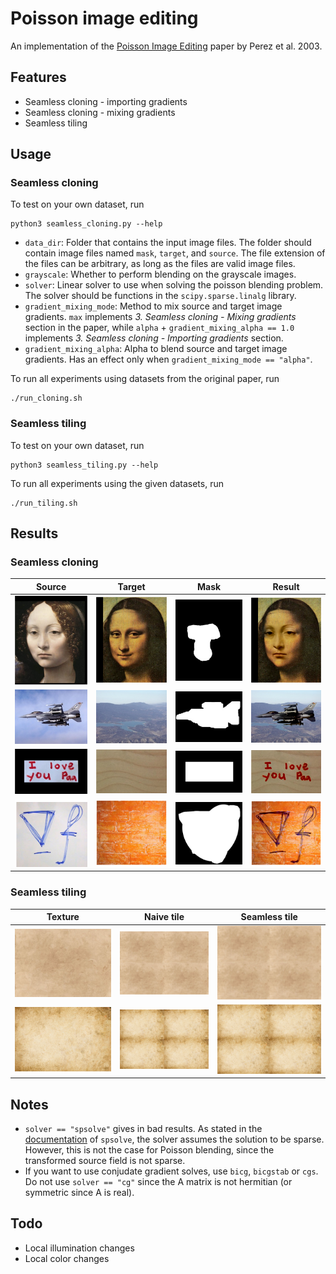 # Poisson image editing

An implementation of the [Poisson Image Editing](https://dl.acm.org/doi/10.1145/882262.882269) paper by Perez et al. 2003.

## Features
- Seamless cloning - importing gradients
- Seamless cloning - mixing gradients
- Seamless tiling

## Usage
### Seamless cloning
To test on your own dataset, run
```
python3 seamless_cloning.py --help
```

- `data_dir`: Folder that contains the input image files. The folder should contain image files named `mask`, `target`, and `source`. The file extension of the files can be arbitrary, as long as the files are valid image files.
- `grayscale`: Whether to perform blending on the grayscale images.
- `solver`: Linear solver to use when solving the poisson blending problem. The solver should be functions in the `scipy.sparse.linalg` library.
- `gradient_mixing_mode`: Method to mix source and target image gradients. `max` implements *3. Seamless cloning - Mixing gradients* section in the paper, while `alpha` + `gradient_mixing_alpha == 1.0` implements *3. Seamless cloning - Importing gradients* section. 
- `gradient_mixing_alpha`: Alpha to blend source and target image gradients. Has an effect only when `gradient_mixing_mode == "alpha"`. 
   
To run all experiments using datasets from the original paper, run
```
./run_cloning.sh
```

### Seamless tiling
To test on your own dataset, run
```
python3 seamless_tiling.py --help
```

To run all experiments using the given datasets, run
```
./run_tiling.sh
```

## Results
### Seamless cloning
|Source|Target|Mask|Result|
|--|--|--|--|
|![src](data/test1/source.png)|![src](data/test1/target.png)|![src](data/test1/mask.png)|![src](data/test1/result.png)|
|![src](data/test2/source.jpg)|![src](data/test2/target.jpg)|![src](data/test2/mask.jpg)|![src](data/test2/result.png)|
|![src](data/test3/source.png)|![src](data/test3/target.png)|![src](data/test3/mask.png)|![src](data/test3/result.png)|
|![src](data/test4/source.png)|![src](data/test4/target.png)|![src](data/test4/mask.png)|![src](data/test4/result.png)|

### Seamless tiling
|Texture|Naive tile|Seamless tile|
|--|--|--|
|![](data/texture2/texture.jpg)|![](data/texture2/orig_tile.png)|![](data/texture2/new_tile.png)|
|![](data/texture3/texture.jpg)|![](data/texture3/orig_tile.png)|![](data/texture3/new_tile.png)|

## Notes
- `solver == "spsolve"` gives in bad results. As stated in the [documentation](https://docs.scipy.org/doc/scipy/reference/generated/scipy.sparse.linalg.spsolve.html#scipy.sparse.linalg.spsolve) of `spsolve`, the solver assumes the solution to be sparse. However, this is not the case for Poisson blending, since the transformed source field is not sparse.
- If you want to use conjudate gradient solves, use `bicg`, `bicgstab` or `cgs`. Do not use `solver == "cg"` since the A matrix is not hermitian (or symmetric since A is real).

## Todo
- Local illumination changes
- Local color changes
